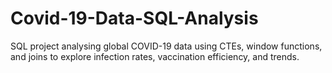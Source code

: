 # Covid-19-Data-SQL-Analysis
SQL project analysing global COVID-19 data using CTEs, window functions, and joins to explore infection rates, vaccination efficiency, and trends.
